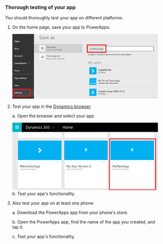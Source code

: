 ### Thorough testing of your app

You should thoroughly test your app on different platforms.

1. On the home page, save your app to PowerApps.

    ![](../articles/media/testing-requirements/save-app.png)

2. Test your app in the [Dynamics browser](https://home.dynamics.com/).

    a. Open the browser and select your app.

   ![](../articles/media/testing-requirements/select-app-dynamics.png)
    b. Test your app's functionality.

3. Also test your app on at least one phone:

    a. Download the PowerApps app from your phone's store.

    b. Open the PowerApps app, find the name of the app you created, and tap it.

    c. Test your app's functionality.
